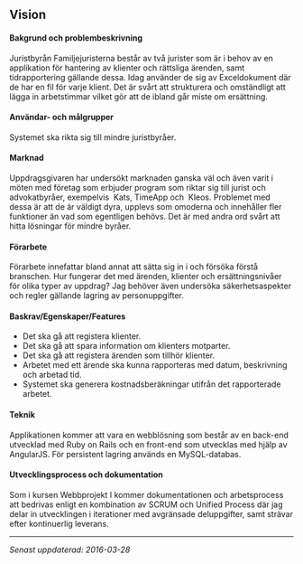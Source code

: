 ## Vision

#### Bakgrund och problembeskrivning
Juristbyrån Familjejuristerna består av två jurister som är i behov av en applikation för
hantering av klienter och rättsliga ärenden, samt tidrapportering gällande dessa. Idag
använder de sig av Excel­dokument där de har en fil för varje klient. Det är svårt att
strukturera och omständligt att lägga in arbetstimmar vilket gör att de ibland går miste om ersättning.

#### Användar- och målgrupper
Systemet ska rikta sig till mindre juristbyråer.

#### Marknad
Uppdragsgivaren har undersökt marknaden ganska väl och även varit i möten med företag som
erbjuder program som riktar sig till jurist­ och advokatbyråer, exempelvis ​ Kats, TimeApp​ och ​ Kleos​. Problemet med dessa är att de är väldigt dyra, upplevs som omoderna och innehåller fler funktioner än vad som egentligen behövs. Det är med andra ord svårt att hitta lösningar för mindre byråer.

#### Förarbete
Förarbete innefattar bland annat att sätta sig in i och försöka förstå branschen. Hur fungerar det med ärenden, klienter och ersättningsnivåer för olika typer av uppdrag? Jag behöver även undersöka säkerhetsaspekter och regler gällande lagring av personuppgifter.

#### Baskrav/Egenskaper/Features
* Det ska gå att registera klienter.
* Det ska gå att spara information om klienters motparter.
* Det ska gå att registera ärenden som tillhör klienter.
* Arbetet med ett ärende ska kunna rapporteras med datum, beskrivning och arbetad tid.
* Systemet ska generera kostnadsberäkningar utifrån det rapporterade arbetet.

#### Teknik
Applikationen kommer att vara en webblösning som består av en back-­end utvecklad med
Ruby on Rails och en front-­end som utvecklas med hjälp av AngularJS. För persistent lagring används en MySQL-­databas.

#### Utvecklingsprocess och dokumentation
Som i kursen Webbprojekt I kommer dokumentationen och arbetsprocess att bedrivas enligt
en kombination av SCRUM och Unified Process där jag delar in utvecklingen i iterationer
med avgränsade deluppgifter, samt strävar efter kontinuerlig leverans.

***

*Senast uppdaterad: 2016-03-28*
